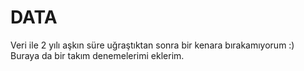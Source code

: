 # DATA
Veri ile 2 yılı aşkın süre uğraştıktan sonra bir kenara bırakamıyorum :) Buraya da bir takım denemelerimi eklerim.
